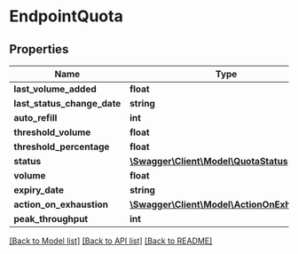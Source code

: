 # EndpointQuota

## Properties
Name | Type | Description | Notes
------------ | ------------- | ------------- | -------------
**last_volume_added** | **float** |  | [optional] 
**last_status_change_date** | **string** |  | [optional] 
**auto_refill** | **int** |  | [optional] 
**threshold_volume** | **float** |  | [optional] 
**threshold_percentage** | **float** |  | [optional] 
**status** | [**\Swagger\Client\Model\QuotaStatus**](QuotaStatus.md) |  | 
**volume** | **float** |  | 
**expiry_date** | **string** |  | 
**action_on_exhaustion** | [**\Swagger\Client\Model\ActionOnExhaustion**](ActionOnExhaustion.md) |  | 
**peak_throughput** | **int** |  | [optional] 

[[Back to Model list]](../../README.md#documentation-for-models) [[Back to API list]](../../README.md#documentation-for-api-endpoints) [[Back to README]](../../README.md)

